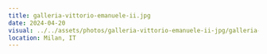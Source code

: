 ```yaml
---
title: galleria-vittorio-emanuele-ii.jpg
date: 2024-04-20
visual: ../../assets/photos/galleria-vittorio-emanuele-ii-jpg/galleria-vittorio-emanuele-ii-402d0fc9b8.jpg
location: Milan, IT
---
```

